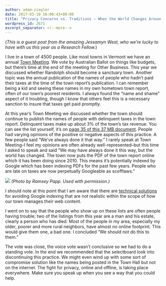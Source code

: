 ```yaml
---
author: adam-ziegler
date: 2017-03-10 16:00:43+00:00
title: "Privacy Concerns vs. Traditions – When the World Changes Around You"
wordpress_id: 2671
excerpt_separator: <!--more-->
---
```


(_This is a guest post from the amazing Jessamyn West, who we’re lucky to have with us this year as a Research Fellow._)

I live in a town of 4500 people. Like most towns in Vermont we have an annual [Town Meeting](https://www.sec.state.vt.us/kids/town_mtg.html). We vote by Australian Ballot on things like budgets, but there’s time at the end of the meeting for Other Business. This year we discussed whether Randolph should become a sanctuary town. Another topic was the annual publication of the names of people who hadn’t paid their taxes at the time of the town report’s publication. I can remember being a kid and seeing these names in my own hometown town report, often of our town’s poorest residents. I always found the “name and shame” aspect of it troubling, though I know that others feel this is a necessary sanction to insure that taxes get paid promptly.

<!--more-->

At this year’s Town Meeting we discussed whether the town should continue to publish the names of people with delinquent taxes in the town report. Delinquent taxes make up about 3% of the town’s tax revenue. You can see the list yourself, it’s on [page 35 of this 37 MB document](http://randolphvt.org/index.asp?Type=B_BASIC&SEC=%7B5C28F8A3-18E7-4D10-885B-A33EA106E9F8%7D&DE=). People had varying opinions of the positive or negative aspects of this practice. A few people said “We’ve always done it that way.” I rarely speak at Town Meeting–I feel my opinions are often already well-represented–but this time I asked to speak and said “We may have always done it this way, but the world has changed. The town now puts the PDF of the town report online which it has been doing since 2010. This means it’s potentially indexed by Google which has been indexing PDFs for the past few years. People who are late on taxes are now perpetually Googleable as scofflaws.”

![](https://lil-blog-media.s3.amazonaws.com/jessamyn_speaks-768x510.jpg)
_(Photo by Ramsey Papp. Used with permission.)_

I should note at this point that I am aware that there are [technical solutions](http://webmasters.stackexchange.com/questions/14520/how-to-prevent-a-pdf-file-from-being-indexed-by-search-engines) for avoiding Google indexing that are not realistic within the scope of how our town manages their web content.

I went on to say that the people who show up on these lists are often people having trouble; two of the listings from this year are a man and his estate, clearly a person who has died. Most of the people in my area, especially my older, poorer and more rural neighbors, have almost no online footprint. This would give them one, a bad one. I concluded “We should not do this to them.”

The vote was close, the voice vote wasn’t conclusive so we had to do a standing vote. In the end we recommended that the selectboard look into discontinuing this practice. We might even wind up with some sort of compromise solution like the names being posted in the Town Hall but not on the internet. The fight for privacy, online and offline, is taking place everywhere. Make sure you speak up when you see a way that you could help.
